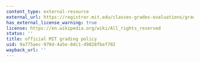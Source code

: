 ```yaml
---
content_type: external-resource
external_url: https://registrar.mit.edu/classes-grades-evaluations/grades/grading-policies
has_external_license_warning: true
license: https://en.wikipedia.org/wiki/All_rights_reserved
status: ''
title: official MIT grading policy
uid: 9a775aec-970d-4a5e-8dc1-d9828fbef702
wayback_url: ''
---
```

